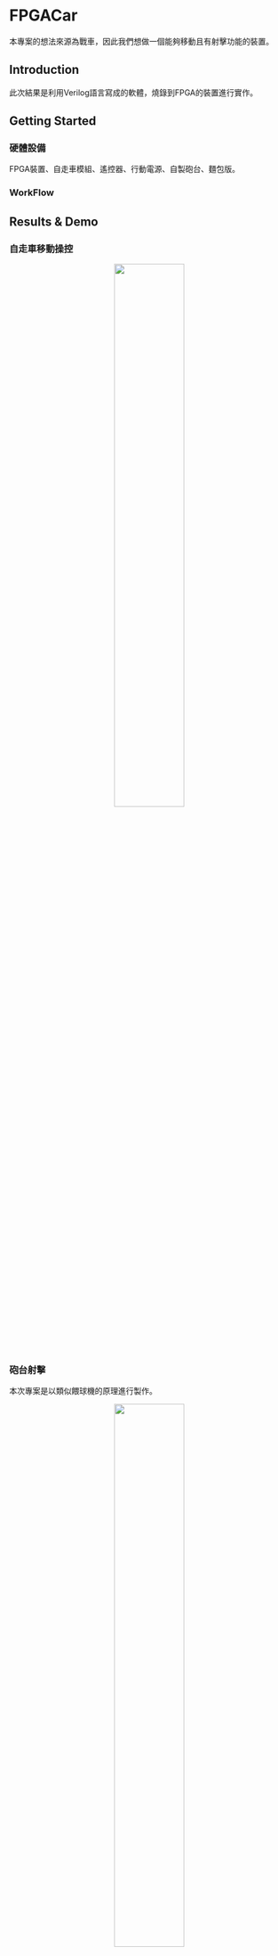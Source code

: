 # FPGACar
本專案的想法來源為戰車，因此我們想做一個能夠移動且有射擊功能的裝置。

## Introduction
此次結果是利用Verilog語言寫成的軟體，燒錄到FPGA的裝置進行實作。

## Getting Started
### 硬體設備

FPGA裝置、自走車模組、遙控器、行動電源、自製砲台、麵包版。

### WorkFlow

## Results & Demo
### 自走車移動操控
<div align="center">
<img src="./img/demo1.gif" width = "50%" />
</div>

### 砲台射擊
本次專案是以類似餵球機的原理進行製作。
<div align="center">
<img src="./img/demo2.gif" width = "50%" />
</div>